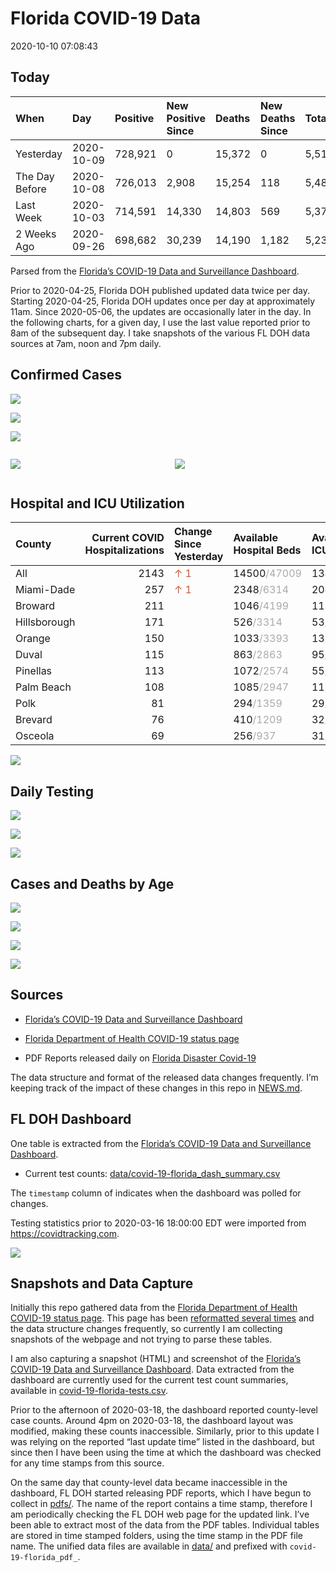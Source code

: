 Florida COVID-19 Data
================
2020-10-10 07:08:43

## Today

| When           | Day        | Positive | New Positive Since | Deaths | New Deaths Since | Total     |
| :------------- | :--------- | :------- | :----------------- | :----- | :--------------- | :-------- |
| Yesterday      | 2020-10-09 | 728,921  | 0                  | 15,372 | 0                | 5,518,162 |
| The Day Before | 2020-10-08 | 726,013  | 2,908              | 15,254 | 118              | 5,489,758 |
| Last Week      | 2020-10-03 | 714,591  | 14,330             | 14,803 | 569              | 5,376,459 |
| 2 Weeks Ago    | 2020-09-26 | 698,682  | 30,239             | 14,190 | 1,182            | 5,235,007 |

Parsed from the [Florida’s COVID-19 Data and Surveillance
Dashboard](https://fdoh.maps.arcgis.com/apps/opsdashboard/index.html#/8d0de33f260d444c852a615dc7837c86).

Prior to 2020-04-25, Florida DOH published updated data twice per day.
Starting 2020-04-25, Florida DOH updates once per day at approximately
11am. Since 2020-05-06, the updates are occasionally later in the day.
In the following charts, for a given day, I use the last value reported
prior to 8am of the subsequent day. I take snapshots of the various FL
DOH data sources at 7am, noon and 7pm daily.

## Confirmed Cases

![](plots/covid-19-florida-daily-test-changes.png)

![](plots/covid-19-florida-deaths-by-day.png)

![](plots/covid-19-florida-county-top-6.png)

<div class="columns">

<div class="column is-full-mobile">

![](plots/covid-19-florida-testing.png)

</div>

<div class="column is-full-mobile">

![](plots/covid-19-florida-total-positive.png)

</div>

</div>

## Hospital and ICU Utilization

| County       | Current COVID Hospitalizations | Change Since Yesterday                  | Available Hospital Beds                      | Available ICU Beds                         |
| :----------- | -----------------------------: | :-------------------------------------- | :------------------------------------------- | :----------------------------------------- |
| All          |                           2143 | <span style="color: #EC4E20">↑ 1</span> | 14500<span style="color: #aaa">/47009</span> | 1348<span style="color: #aaa">/4714</span> |
| Miami-Dade   |                            257 | <span style="color: #EC4E20">↑ 1</span> | 2348<span style="color: #aaa">/6314</span>   | 204<span style="color: #aaa">/740</span>   |
| Broward      |                            211 |                                         | 1046<span style="color: #aaa">/4199</span>   | 112<span style="color: #aaa">/345</span>   |
| Hillsborough |                            171 |                                         | 526<span style="color: #aaa">/3314</span>    | 53<span style="color: #aaa">/327</span>    |
| Orange       |                            150 |                                         | 1033<span style="color: #aaa">/3393</span>   | 135<span style="color: #aaa">/269</span>   |
| Duval        |                            115 |                                         | 863<span style="color: #aaa">/2863</span>    | 95<span style="color: #aaa">/342</span>    |
| Pinellas     |                            113 |                                         | 1072<span style="color: #aaa">/2574</span>   | 55<span style="color: #aaa">/249</span>    |
| Palm Beach   |                            108 |                                         | 1085<span style="color: #aaa">/2947</span>   | 115<span style="color: #aaa">/287</span>   |
| Polk         |                             81 |                                         | 294<span style="color: #aaa">/1359</span>    | 29<span style="color: #aaa">/137</span>    |
| Brevard      |                             76 |                                         | 410<span style="color: #aaa">/1209</span>    | 32<span style="color: #aaa">/133</span>    |
| Osceola      |                             69 |                                         | 256<span style="color: #aaa">/937</span>     | 31<span style="color: #aaa">/96</span>     |

![](plots/covid-19-florida-icu-usage.png)

## Daily Testing

![](plots/covid-19-florida-tests-per-case.png)

<!-- ![](plots/covid-19-florida-change-new-cases.png) -->

![](plots/covid-19-florida-tests-percent-positive.png)

![](plots/covid-19-florida-test-and-case-growth.png)

## Cases and Deaths by Age

![](plots/covid-19-florida-weekly-events-by-age.png)

![](plots/covid-19-florida-age.png)

![](plots/covid-19-florida-age-deaths.png)

![](plots/covid-19-florida-age-sex.png)

## Sources

  - [Florida’s COVID-19 Data and Surveillance
    Dashboard](https://fdoh.maps.arcgis.com/apps/opsdashboard/index.html#/8d0de33f260d444c852a615dc7837c86)

  - [Florida Department of Health COVID-19 status
    page](http://www.floridahealth.gov/diseases-and-conditions/COVID-19/)

  - PDF Reports released daily on [Florida Disaster
    Covid-19](http://www.floridahealth.gov/diseases-and-conditions/COVID-19/)

The data structure and format of the released data changes frequently.
I’m keeping track of the impact of these changes in this repo in
[NEWS.md](NEWS.md).

## FL DOH Dashboard

One table is extracted from the [Florida’s COVID-19 Data and
Surveillance
Dashboard](https://fdoh.maps.arcgis.com/apps/opsdashboard/index.html#/8d0de33f260d444c852a615dc7837c86).

  - Current test counts:
    [data/covid-19-florida\_dash\_summary.csv](data/covid-19-florida_dash_summary.csv)

The `timestamp` column of indicates when the dashboard was polled for
changes.

Testing statistics prior to 2020-03-16 18:00:00 EDT were imported from
<https://covidtracking.com>.

![](screenshots/fodh_maps_arcgis_com__apps__opsdashboard.png)

## Snapshots and Data Capture

Initially this repo gathered data from the [Florida Department of Health
COVID-19 status
page](http://www.floridahealth.gov/diseases-and-conditions/COVID-19/).
This page has been [reformatted several
times](screenshots/floridahealth_gov__diseases-and-conditions__COVID-19.png)
and the data structure changes frequently, so currently I am collecting
snapshots of the webpage and not trying to parse these tables.

I am also capturing a snapshot (HTML) and screenshot of the [Florida’s
COVID-19 Data and Surveillance
Dashboard](https://fdoh.maps.arcgis.com/apps/opsdashboard/index.html#/8d0de33f260d444c852a615dc7837c86).
Data extracted from the dashboard are currently used for the current
test count summaries, available in
[covid-19-florida-tests.csv](covid-19-florida-tests.csv).

Prior to the afternoon of 2020-03-18, the dashboard reported
county-level case counts. Around 4pm on 2020-03-18, the dashboard layout
was modified, making these counts inaccessible. Similarly, prior to this
update I was relying on the reported “last update time” listed in the
dashboard, but since then I have been using the time at which the
dashboard was checked for any time stamps from this source.

On the same day that county-level data became inaccessible in the
dashboard, FL DOH started releasing PDF reports, which I have begun to
collect in [pdfs/](pdfs/). The name of the report contains a time stamp,
therefore I am periodically checking the FL DOH web page for the updated
link. I’ve been able to extract most of the data from the PDF tables.
Individual tables are stored in time stamped folders, using the time
stamp in the PDF file name. The unified data files are available in
[data/](data/) and prefixed with `covid-19-florida_pdf_`.
